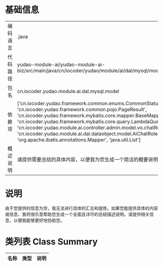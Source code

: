 # 基础信息

|      |      |
|------|------|
| 编码语言 | .java |
| 代码路径 | yudao-module-ai/yudao-module-ai-biz/src/main/java/cn/iocoder/yudao/module/ai/dal/mysql/model/AiChatRoleMapper.java |
| 包名 | cn.iocoder.yudao.module.ai.dal.mysql.model |
| 依赖项 | ['cn.iocoder.yudao.framework.common.enums.CommonStatusEnum', 'cn.iocoder.yudao.framework.common.pojo.PageResult', 'cn.iocoder.yudao.framework.mybatis.core.mapper.BaseMapperX', 'cn.iocoder.yudao.framework.mybatis.core.query.LambdaQueryWrapperX', 'cn.iocoder.yudao.module.ai.controller.admin.model.vo.chatRole.AiChatRolePageReqVO', 'cn.iocoder.yudao.module.ai.dal.dataobject.model.AiChatRoleDO', 'org.apache.ibatis.annotations.Mapper', 'java.util.List'] |
| 概述说明 | 请提供需要总结的具体内容，以便我为您生成一个简洁的概要说明。 |

# 说明

由于您提供的信息为空，我无法进行具体的汇总和提炼。如果您能提供具体的内容或信息，我将很乐意帮助您生成一个全面且详尽的总结描述说明。请提供相关信息，以便我能够更好地协助您。

# 类列表 Class Summary

| 名称   | 类型  | 说明 |
|-------|------|-------------|




